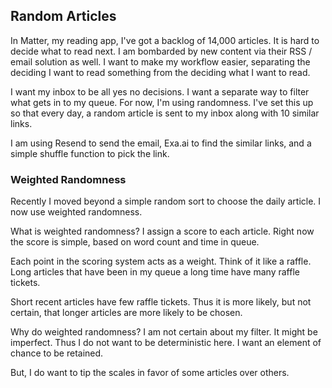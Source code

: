 ## Random Articles

In Matter, my reading app, I've got a backlog of 14,000 articles. It is hard to decide what to read next. I am bombarded by new content via their RSS / email solution as well. I want to make my workflow easier, separating the deciding I want to read something from the deciding what I want to read.

I want my inbox to be all yes no decisions. I want a separate way to filter what gets in to my queue. For now, I'm using randomness. I've set this up so that every day, a random article is sent to my inbox along with 10 similar links.

I am using Resend to send the email, Exa.ai to find the similar links, and a simple shuffle function to pick the link.

### Weighted Randomness

Recently I moved beyond a simple random sort to choose the daily article. I now use weighted randomness.

What is weighted randomness? I assign a score to each article. Right now the score is simple, based on word count and time in queue.

Each point in the scoring system acts as a weight. Think of it like a raffle. Long articles that have been in my queue a long time have many raffle tickets.

Short recent articles have few raffle tickets. Thus it is more likely, but not certain, that longer articles are more likely to be chosen.

Why do weighted randomness? I am not certain about my filter. It might be imperfect. Thus I do not want to be deterministic here. I want an element of chance to be retained.

But, I do want to tip the scales in favor of some articles over others.
